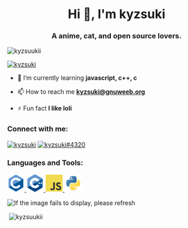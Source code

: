 <h1 align="center">Hi 👋, I'm kyzsuki</h1>
<h3 align="center">A anime, cat, and open source lovers.</h3>

<p align="left"> <img src="https://komarev.com/ghpvc/?username=kyzsuukii&label=Profile%20views&color=0e75b6&style=flat" alt="kyzsuukii" /> </p>

<p align="left"> <a href="https://twitter.com/kyzsuki" target="blank"><img src="https://img.shields.io/twitter/follow/kyzsuki?logo=twitter&style=for-the-badge" alt="kyzsuki" /></a> </p>

- 🌱 I’m currently learning **javascript, c++, c**

- 📫 How to reach me **kyzsuki@gnuweeb.org**

- ⚡ Fun fact **I like loli**

<h3 align="left">Connect with me:</h3>
<p align="left">
<a href="https://twitter.com/kyzsuki" target="blank"><img align="center" src="https://raw.githubusercontent.com/rahuldkjain/github-profile-readme-generator/master/src/images/icons/Social/twitter.svg" alt="kyzsuki" height="30" width="40" /></a>
<a href="https://discord.gg/kyzsuki#4320" target="blank"><img align="center" src="https://raw.githubusercontent.com/rahuldkjain/github-profile-readme-generator/master/src/images/icons/Social/discord.svg" alt="kyzsuki#4320" height="30" width="40" /></a>
</p>

<h3 align="left">Languages and Tools:</h3>
<p align="left"> <a href="https://www.cprogramming.com/" target="_blank" rel="noreferrer"> <img src="https://raw.githubusercontent.com/devicons/devicon/master/icons/c/c-original.svg" alt="c" width="40" height="40"/> </a> <a href="https://www.w3schools.com/cpp/" target="_blank" rel="noreferrer"> <img src="https://raw.githubusercontent.com/devicons/devicon/master/icons/cplusplus/cplusplus-original.svg" alt="cplusplus" width="40" height="40"/> </a> <a href="https://developer.mozilla.org/en-US/docs/Web/JavaScript" target="_blank" rel="noreferrer"> <img src="https://raw.githubusercontent.com/devicons/devicon/master/icons/javascript/javascript-original.svg" alt="javascript" width="40" height="40"/> </a> <a href="https://www.python.org" target="_blank" rel="noreferrer"> <img src="https://raw.githubusercontent.com/devicons/devicon/master/icons/python/python-original.svg" alt="python" width="40" height="40"/> </a> </p>

<img src="https://metrics.lecoq.io/kyzsuukii?template=classic&isocalendar=1&stars=1&followup=1&people=1&projects=1&activity=1&achievements=1&notable=1&discussions=1&lines=1&repositories=1&gists=1&introduction=1&base.indepth=false&base.hireable=true&repositories=200&repositories.batch=200&repositories.forks=true&repositories.affiliations=owner&isocalendar.duration=half-year&stars.limit=4&followup.sections=repositories&followup.indepth=false&followup.archived=true&people.limit=24&people.identicons=true&people.identicons.hide=false&people.size=28&people.types=followers%2C%20following&people.shuffle=false&projects.limit=4&projects.descriptions=false&activity.limit=5&activity.load=300&activity.days=14&activity.visibility=all&activity.timestamps=false&activity.filter=all&achievements.threshold=C&achievements.secrets=true&achievements.display=detailed&achievements.limit=0&notable.from=organization&notable.repositories=true&notable.indepth=true&notable.types=commit&discussions.categories=true&discussions.categories.limit=0&repositories.pinned=0&introduction.title=true&config.timezone=Asia%2FShanghai&config.twemoji=true" alt="If the image fails to display, please refresh"></img>

<p>&nbsp;<img align="center" src="https://github-readme-stats.vercel.app/api?username=kyzsuukii&show_icons=true&locale=en" alt="kyzsuukii" /></p>

